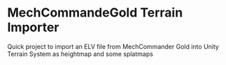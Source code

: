 # MechCommandeGold Terrain Importer

Quick project to import an ELV file from MechCommander Gold into Unity Terrain System as heightmap and some splatmaps
